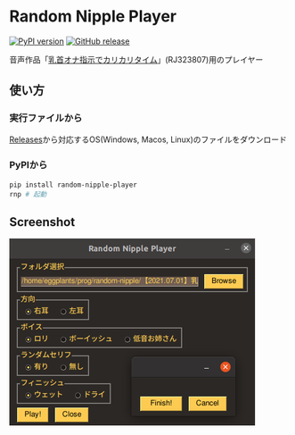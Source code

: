 # Random Nipple Player

[![PyPI version](https://badge.fury.io/py/random-nipple-player.svg)](https://badge.fury.io/py/random-nipple-player) [![GitHub release](https://img.shields.io/github/v/release/eggplants/random-nipple-player)](https://github.com/eggplants/random-nipple-player/releases)

音声作品「[乳首オナ指示でカリカリタイム](https://www.dlsite.com/maniax/work/=/product_id/RJ323807.html)」(RJ323807)用のプレイヤー

## 使い方

### 実行ファイルから

[Releases](https://github.com/eggplants/random-nipple-player/releases)から対応するOS(Windows, Macos, Linux)のファイルをダウンロード

### PyPIから

```bash
pip install random-nipple-player
rnp # 起動
```

## Screenshot

![scr1](img/scr1.png)
